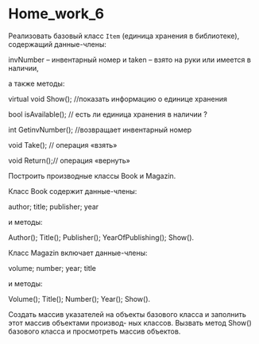 # Home_work_6
Реализовать базовый класс `Item` (единица хранения в библиотеке), содержащий данные-члены: 

invNumber – инвентарный номер и taken – взято на руки или имеется в наличии, 

а также методы:

virtual void Show(); //показать информацию о единице хранения

bool isAvailable(); // есть ли единица хранения в наличии ?

int GetinvNumber(); //возвращает инвентарный номер

void Take(); // операция «взять»

void Return();// операция «вернуть»

Построить производные классы Book и Magazin. 

Класс Book содержит данные-члены: 

author; title; publisher; year 

и методы: 

Author(); Title(); Publisher(); YearOfPublishing(); Show().

Класс Magazin включает данные-члены: 

volume; number; year; title 

и методы: 

Volume(); Title(); Number(); Year(); Show().

Создать массив указателей на объекты базового класса и заполнить этот массив объектами производ-
ных классов. Вызвать метод Show() базового класса и просмотреть массив объектов.
